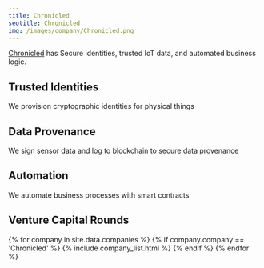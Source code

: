 ```yaml
---
title: Chronicled
seotitle: Chronicled
img: /images/company/Chronicled.png
---
```


<a href="https://www.chronicled.com/">Chronicled</a> has Secure identities, trusted IoT data, and automated business logic.

## Trusted Identities

We provision cryptographic identities for physical things

## Data Provenance

We sign sensor data and log to blockchain to secure data provenance

## Automation

We automate business processes with smart contracts

## Venture Capital Rounds

{% for company in site.data.companies %}
{% if company.company == 'Chronicled' %}
{% include company_list.html %}
{% endif %}
{% endfor %}